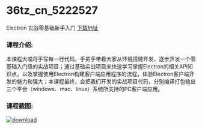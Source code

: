 # 36tz_cn_5222527
Electron 实战零基础新手入门
[下载地址](http://www.36tz.cn/article/5222527 "下载地址")
### 课程介绍:
本课程大喵将手写每一行代码，手把手带着大家从环境搭建开发，逐步开发一个零基础入门级的实战项目；通过基础实战项目来快速学习掌握Electron的相关API知识点，以及掌握使用Electron构建客户端应用程序的流程，体验Electron客户端开发的魅力和强大；本课程最终，会把我们开发的实战项目代码，分别编译打包输出三个平台（windows、mac、linux）系统所支持的PC客户端应用。

### 课程截图:
[![download](http://36tz.cn/muke_img/2022_01_2-48.png "下载地址")](http://www.36tz.cn "下载地址")
